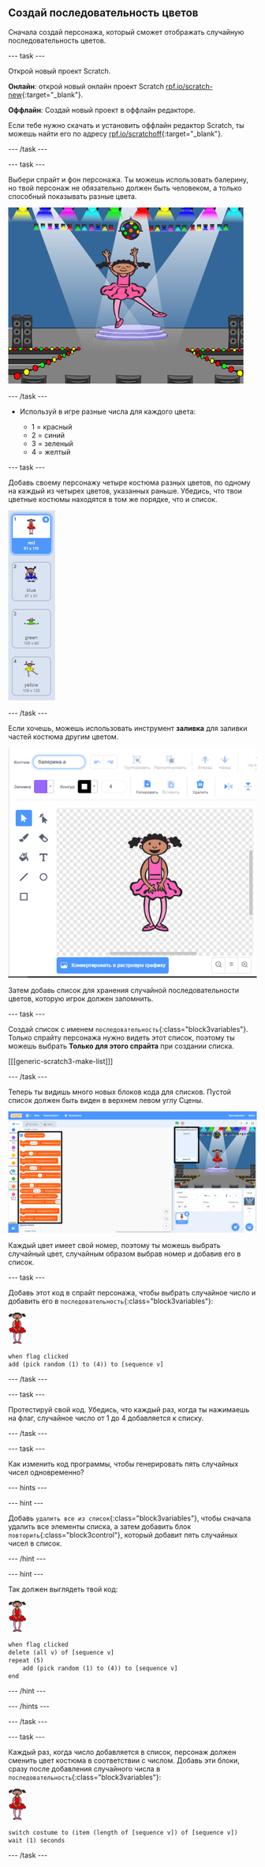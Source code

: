 ## Создай последовательность цветов

Сначала создай персонажа, который сможет отображать случайную последовательность цветов.

--- task ---

Открой новый проект Scratch.

**Онлайн**: открой новый онлайн проект Scratch [rpf.io/scratch-new](https://rpf.io/scratch-new){:target="_blank"}.

**Оффлайн**: Создай новый проект в оффлайн редакторе.

Если тебе нужно скачать и установить оффлайн редактор Scratch, ты можешь найти его по адресу [rpf.io/scratchoff](https://rpf.io/scratchoff){:target="_blank"}.

--- /task ---

--- task ---

Выбери спрайт и фон персонажа. Ты можешь использовать балерину, но твой персонаж не обязательно должен быть человеком, а только способный показывать разные цвета.

![снимок экрана](images/colour-sprite.png)

--- /task ---

+ Используй в игре разные числа для каждого цвета:
    
    + 1 = красный
    + 2 = синий
    + 3 = зеленый
    + 4 = желтый

--- task ---

Добавь своему персонажу четыре костюма разных цветов, по одному на каждый из четырех цветов, указанных раньше. Убедись, что твои цветные костюмы находятся в том же порядке, что и список.

![снимок экрана](images/colour-costume.png)

--- /task ---

Если хочешь, можешь использовать инструмент **заливка** для заливки частей костюма другим цветом.

![заливка](images/color-a-shape.png)

Затем добавь список для хранения случайной последовательности цветов, которую игрок должен запомнить.

--- task ---

Создай список с именем `последовательность`{:class="block3variables"}. Только спрайту персонажа нужно видеть этот список, поэтому ты можешь выбрать **Только для этого спрайта** при создании списка.

[[[generic-scratch3-make-list]]]

--- /task ---

Теперь ты видишь много новых блоков кода для списков. Пустой список должен быть виден в верхнем левом углу Cцены.

![снимок экрана](images/colour-list-blocks-annotated.png)

Каждый цвет имеет свой номер, поэтому ты можешь выбрать случайный цвет, случайным образом выбрав номер и добавив его в список.

--- task ---

Добавь этот код в спрайт персонажа, чтобы выбрать случайное число и добавить его в `последовательность`{:class="block3variables"}:

![балерина](images/ballerina.png)

```blocks3
when flag clicked
add (pick random (1) to (4)) to [sequence v]
```

--- /task ---

--- task ---

Протестируй свой код. Убедись, что каждый раз, когда ты нажимаешь на флаг, случайное число от 1 до 4 добавляется к списку.

--- /task ---

--- task ---

Как изменить код программы, чтобы генерировать пять случайных чисел одновременно?

--- hints ---

--- hint ---

Добавь `удалить все из список`{:class="block3variables"}, чтобы сначала удалить все элементы списка, а затем добавить блок `повторить`{:class="block3control"}, который добавит пять случайных чисел в список.

--- /hint ---

--- hint ---

Так должен выглядеть твой код:

![балерина](images/ballerina.png)

```blocks3
when flag clicked
delete (all v) of [sequence v]
repeat (5)
	add (pick random (1) to (4)) to [sequence v]
end
```

--- /hint ---

--- /hints ---

--- /task ---

--- task ---

Каждый раз, когда число добавляется в список, персонаж должен сменить цвет костюма в соответствии с числом. Добавь эти блоки, сразу после добавления случайного числа в `последовательность`{:class="block3variables"}:

![балерина](images/ballerina.png)

```blocks3
switch costume to (item (length of [sequence v]) of [sequence v])
wait (1) seconds
```

--- /task ---